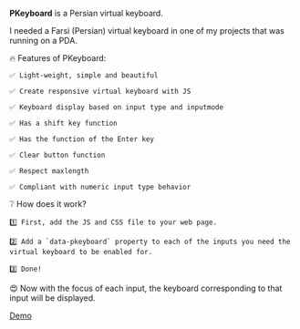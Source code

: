 **PKeyboard** is a Persian virtual keyboard.

I needed a Farsi (Persian) virtual keyboard in one of my projects that was running on a PDA.



🔥 Features of PKeyboard:

	✅ Light-weight, simple and beautiful
  
	✅ Create responsive virtual keyboard with JS
  
	✅ Keyboard display based on input type and inputmode
  
	✅ Has a shift key function
  
  	✅ Has the function of the Enter key
  
  	✅ Clear button function
  
  	✅ Respect maxlength
  
  	✅ Compliant with numeric input type behavior

  



❔ How does it work?

	1️⃣ First, add the JS and CSS file to your web page.

	2️⃣ Add a `data-pkeyboard` property to each of the inputs you need the virtual keyboard to be enabled for.

	3️⃣ Done!



😍 Now with the focus of each input, the keyboard corresponding to that input will be displayed.

[Demo](https://hamidrezayazdani.github.io/PBoard/)
